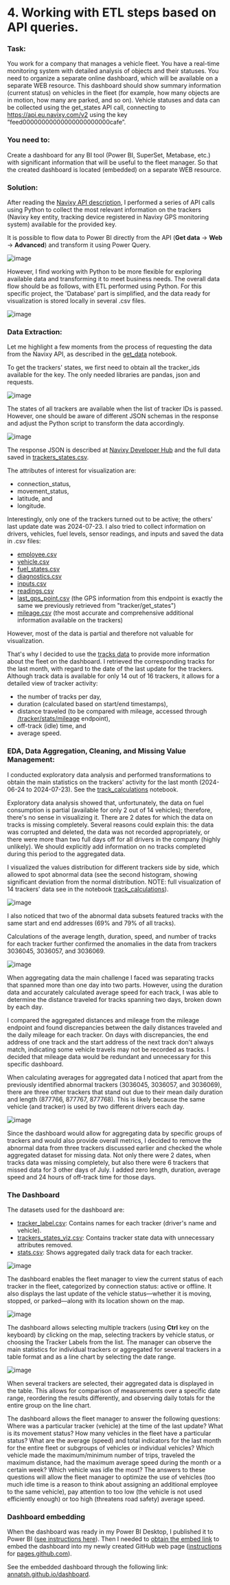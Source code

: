 # 4. Working with ETL steps based on API queries.

### Task: 

You work for a company that manages a vehicle fleet. You have a real-time monitoring system with detailed analysis of objects and their statuses. You need to organize a separate online dashboard, which will be available on a separate WEB resource. This dashboard should show summary information (current status) on vehicles in the fleet (for example, how many objects are in motion, how many are parked, and so on). Vehicle statuses and data can be collected using the get_states API call, connecting to https://api.eu.navixy.com/v2 using the key “feed00000000000000000000000cafe”.

### You need to:

Create a dashboard for any BI tool (Power BI, SuperSet, Metabase, etc.) with significant information that will be useful to the fleet manager. So that the created dashboard is located (embedded) on a separate WEB resource.

### Solution:

After reading the [Navixy API description](https://developers.navixy.com/backend-api/getting-started/introduction/), I performed a series of API calls using Python to collect the most relevant information on the trackers (Navixy key entity, tracking device registered in Navixy GPS monitoring system) available for the provided key. 

It is possible to flow data to Power BI directly from the API (**Get data** -> **Web** -> **Advanced**) and transform it using Power Query.

![image](api_to_powerbi0.jpg)

However, I find working with Python to be more flexible for exploring available data and transforming it to meet business needs. The overall data flow should be as follows, with ETL performed using Python. For this specific project, the 'Database' part is simplified, and the data ready for visualization is stored locally in several .csv files.

![image](navixy_dataflow.drawio.png)

### Data Extraction:

Let me highlight a few moments from the process of requesting the data from the Navixy API, as described in the [get_data](get_data.ipynb) notebook. 

To get the trackers' states, we first need to obtain all the tracker_ids available for the key. The only needed libraries are pandas, json and requests.

![image](api_call_example.jpg)

The states of all trackers are available when the list of tracker IDs is passed. However, one should be aware of different JSON schemas in the response and adjust the Python script to transform the data accordingly.

![image](api_call_example2.jpg)

The response JSON is described at [Navixy Developer Hub](https://developers.navixy.com/backend-api/resources/tracking/tracker/#get_states) and the full data saved in [trackers_states.csv](../data/trackers_states.csv).

The attributes of interest for visualization are: 
- connection_status,
- movement_status,
- latitude, and
- longitude.

Interestingly, only one of the trackers turned out to be active; the others' last update date was 2024-07-23. I also tried to collect information on drivers, vehicles, fuel levels, sensor readings, and inputs and saved the data in .csv files:
- [employee.csv](../data/employee.csv)
- [vehicle.csv](../data/vehicle.csv)
- [fuel_states.csv](../data/fuel_states.csv)
- [diagnostics.csv](../data/diagnostics.csv)
- [inputs.csv](../data/inputs.csv)
- [readings.csv](../data/readings.csv)
- [last_gps_point.csv](../data/last_gps_point.csv) (the GPS information from this endpoint is exactly the same we previously retrieved from "tracker/get_states")
- [mileage.csv](../data/mileage.csv) (the most accurate and comprehensive additional information available on the trackers)

However, most of the data is partial and therefore not valuable for visualization.

That's why I decided to use the [tracks data](https://developers.navixy.com/backend-api/resources/tracking/track/#list) to provide more information about the fleet on the dashboard. I retrieved the corresponding tracks for the last month, with regard to the date of the last update for the trackers. Although track data is available for only 14 out of 16 trackers, it allows for a detailed view of tracker activity: 
- the number of tracks per day,
- duration (calculated based on start/end timestamps),
- distance traveled (to be compared with mileage, accessed through [/tracker/stats/mileage](https://developers.navixy.com/backend-api/resources/tracking/tracker/stats/stats_mileage/) endpoint),
- off-track (idle) time, and
- average speed.

### EDA, Data Aggregation, Cleaning, and Missing Value Management:

I conducted exploratory data analysis and performed transformations to obtain the main statistics on the trackers' activity for the last month (2024-06-24 to 2024-07-23). See the [track_calculations](track_calculations.ipynb) notebook. 

Exploratory data analysis showed that, unfortunately, the data on fuel consumption is partial (available for only 2 out of 14 vehicles); therefore, there's no sense in visualizing it. There are 2 dates for which the data on tracks is missing completely. Several reasons could explain this: the data was corrupted and deleted, the data was not recorded appropriately, or there were more than two full days off for all drivers in the company (highly unlikely). We should explicitly add information on no tracks completed during this period to the aggregated data.

I visualized the values distribution for different trackers side by side, which allowed to spot abnormal data (see the second histogram, showing significant deviation from the normal distribution. NOTE: full visualization of 14 trackers' data see in the notebook [track_calculations](track_calculations.ipynb)). 

![image](eda_histograms.jpg)

I also noticed that two of the abnormal data subsets featured tracks with the same start and end addresses (69% and 79% of all tracks).

Calculations of the average length, duration, speed, and number of tracks for each tracker further confirmed the anomalies in the data from trackers 3036045, 3036057, and 3036069.

![image](eda_averages.jpg)

When aggregating data the main challenge I faced was separating tracks that spanned more than one day into two parts. However, using the duration data and accurately calculated average speed for each track, I was able to determine the distance traveled for tracks spanning two days, broken down by each day.

I compared the aggregated distances and mileage from the mileage endpoint and found discrepancies between the daily distances traveled and the daily mileage for each tracker. On days with discrepancies, the end address of one track and the start address of the next track don't always match, indicating some vehicle travels may not be recorded as tracks. I decided that mileage data would be redundant and unnecessary for this specific dashboard.

When calculating averages for aggregated data I noticed that apart from the previously identified abnormal trackers (3036045, 3036057, and 3036069), there are three other trackers that stand out due to their mean daily duration and length (877766, 877767, 877768). This is likely because the same vehicle (and tracker) is used by two different drivers each day.

![image](agg_averages.jpg)

Since the dashboard would allow for aggregating data by specific groups of trackers and would also provide overall metrics, I decided to remove the abnormal data from three trackers discussed earlier and checked the whole aggregated dataset for missing data. Not only there were 2 dates, when tracks data was missing completely, but also there were 6 trackers that missed data for 3 other days of July. I added zero length, duration, average speed and 24 hours of off-track time for those days.

### The Dashboard

The datasets used for the dashboard are:

- [tracker_label.csv](../data/tracker_label.csv): Contains names for each tracker (driver's name and vehicle).
- [trackers_states_viz.csv](../data/trackers_states_viz.csv): Contains tracker state data with unnecessary attributes removed.
- [stats.csv](../data/stats.csv): Shows aggregated daily track data for each tracker.

![image](dashboard_full.jpg)

The dashboard enables the fleet manager to view the current status of each tracker in the fleet, categorized by connection status: active or offline. It also displays the last update of the vehicle status—whether it is moving, stopped, or parked—along with its location shown on the map.

![image](dashboard_selection.jpg)

The dashboard allows selecting multiple trackers (using **Ctrl** key on the keyboard) by clicking on the map, selecting trackers by vehicle status, or choosing the Tracker Labels from the list. The manager can observe the main statistics for individual trackers or aggregated for several trackers in a table format and as a line chart by selecting the date range.

![image](dashboard_compare.jpg)

When several trackers are selected, their aggregated data is displayed in the table. This allows for comparison of measurements over a specific date range, reordering the results differently, and observing daily totals for the entire group on the line chart.

The dashboard allows the fleet manager to answer the following questions: Where was a particular tracker (vehicle) at the time of the last update? What is its movement status? How many vehicles in the fleet have a particular status?
What are the average (speed) and total indicators for the last month for the entire fleet or subgroups of vehicles or individual vehicles?
Which vehicle made the maximum/minimum number of trips, traveled the maximum distance, had the maximum average speed during the month or a certain week? Which vehicle was idle the most?
The answers to these questions will allow the fleet manager to optimize the use of vehicles (too much idle time is a reason to think about assigning an additional employee to the same vehicle), pay attention to too low (the vehicle is not used efficiently enough) or too high (threatens road safety) average speed.

### Dashboard embedding

When the dashboard was ready in my Power BI Desktop, I published it to Power BI ([see instructions here](https://learn.microsoft.com/en-us/power-bi/create-reports/desktop-upload-desktop-files)).
Then I needed to [obtain the embed link](https://learn.microsoft.com/en-us/power-bi/collaborate-share/service-publish-to-web) to embed the dashboard into my newly created GitHub web page ([instructions](https://docs.github.com/en/pages/getting-started-with-github-pages/creating-a-github-pages-site) for [pages.github.com](https://pages.github.com/)).

See the embedded dashboard through the following link: [annatsh.github.io/dashboard](https://annatsh.github.io/dashboard/).
